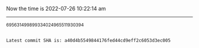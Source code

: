 Now the time is 2022-07-26 10:22:14 am

---

<small>695631499899334024965511930394</small>

```txt

Latest commit SHA is: a40d4b5549844176fed44cd9eff2c6053d3ec005
```
